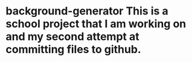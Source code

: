 # background-generator This is a school project that I am working on and my second attempt at committing files to github. 

